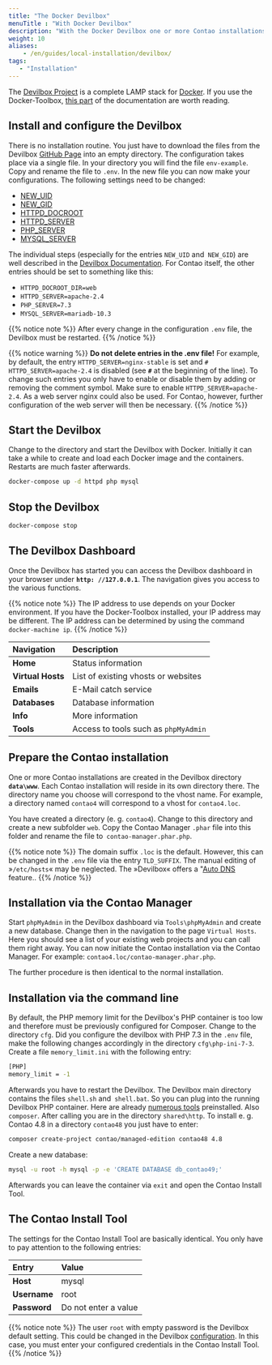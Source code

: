 ```yaml
---
title: "The Docker Devilbox"
menuTitle : "With Docker Devilbox"
description: "With the Docker Devilbox one or more Contao installations can be installed and maintained locally."
weight: 10
aliases:
    - /en/guides/local-installation/devilbox/
tags: 
   - "Installation"
---
```


The [Devilbox Project](http://devilbox.org/) is a complete LAMP stack for [Docker](https://www.docker.com/).
If you use the Docker-Toolbox, [this part](https://devilbox.readthedocs.io/en/latest/howto/docker-toolbox/docker-toolbox-and-the-devilbox.html#howto-docker-toolbox-and-the-devilbox) of the documentation are worth reading.


## Install and configure the Devilbox

There is no installation routine. You just have to download the files from the Devilbox [GitHub Page](https://github.com/cytopia/devilbox) into an empty directory. The configuration takes place via a single file. In your directory you will find the file `env-example`. Copy and rename
the file to `.env`. In the new file you can now make your configurations. The following settings need to be changed:

* [NEW_UID](https://devilbox.readthedocs.io/en/latest/configuration-files/env-file.html#new-uid)
* [NEW_GID](https://devilbox.readthedocs.io/en/latest/configuration-files/env-file.html#new-gid)
* [HTTPD_DOCROOT](https://devilbox.readthedocs.io/en/latest/configuration-files/env-file.html#httpd-docroot-dir)
* [HTTPD_SERVER](https://devilbox.readthedocs.io/en/latest/configuration-files/env-file.html#httpd-server)
* [PHP_SERVER](https://devilbox.readthedocs.io/en/latest/configuration-files/env-file.html#php-server)
* [MYSQL_SERVER](https://devilbox.readthedocs.io/en/latest/configuration-files/env-file.html#mysql-server)

The individual steps (especially for the entries `NEW_UID` and` NEW_GID`) are well described in the [Devilbox Documentation](https://devilbox.readthedocs.io/en/latest/getting-started/install-the-devilbox.html#set-uid-and-gid). For Contao itself, the other entries should be set to something like this:

- `HTTPD_DOCROOT_DIR=web`
- `HTTPD_SERVER=apache-2.4`
- `PHP_SERVER=7.3`
- `MYSQL_SERVER=mariadb-10.3`

{{% notice note %}}
After every change in the configuration `.env` file, the Devilbox must be restarted.
{{% /notice %}}

{{% notice warning %}}
**Do not delete entries in the .env file!** For example, by default, the entry `HTTPD_SERVER=nginx-stable`
is set and `# HTTPD_SERVER=apache-2.4` is disabled (see **` # `** at the beginning of the line). To change such
entries you only have to enable or disable them by adding or removing the comment symbol. Make sure to enable `HTTPD_SERVER=apache-2.4`. As a web server nginx
could also be used. For Contao, however, further configuration of the web server will then be necessary.
{{% /notice %}}


## Start the Devilbox

Change to the directory and start the Devilbox with Docker. Initially it can take a while to create and load 
each Docker image and the containers. Restarts are much faster afterwards.

```bash
docker-compose up -d httpd php mysql
```


## Stop the Devilbox

```bash
docker-compose stop
```


## The Devilbox Dashboard

Once the Devilbox has started you can access the Devilbox dashboard in your browser under **`http: //127.0.0.1`**. The navigation gives you access to the various functions.

{{% notice note %}}
The IP address to use depends on your Docker environment. If you have the Docker-Toolbox installed, your IP address 
may be different. The IP address can be determined by using the command `docker-machine ip`.
{{% /notice %}}

| Navigation          | Description                                |
|:--------------------|:-------------------------------------------|
| **Home**            | Status information                         |
| **Virtual Hosts**   | List of existing vhosts or websites        |
| **Emails**          | E-Mail catch service                       |
| **Databases**       | Database information                       |
| **Info**            | More information                           |
| **Tools**           | Access to tools such as `phpMyAdmin`       |


## Prepare the Contao installation

One or more Contao installations are created in the Devilbox directory **`data\www`**. Each Contao installation will
reside in its own directory there. The directory name you choose will correspond to the vhost name. For example, a
directory named `contao4` will correspond to a vhost for `contao4.loc`. 

You have created a directory (e. g. `contao4`). Change to this directory and create a new subfolder `web`. Copy the 
Contao Manager `.phar` file into this folder and rename the file to` contao-manager.phar.php`.

{{% notice note %}}
The domain suffix `.loc` is the default. However, this can be changed in the `.env` file via the entry `TLD_SUFFIX`.
The manual editing of »`/etc/hosts`« may be neglected. The »Devilbox« offers a 
"[Auto DNS](https://devilbox.readthedocs.io/en/latest/intermediate/setup-auto-dns.html) feature.. 
{{% /notice %}}


## Installation via the Contao Manager

Start `phpMyAdmin` in the Devilbox dashboard via `Tools\phpMyAdmin` and create a new database. Change then
in the navigation to the page `Virtual Hosts`. Here you should see a list of your existing web projects
and you can call them right away. You can now initiate the Contao installation via the Contao Manager. For example: `contao4.loc/contao-manager.phar.php`.

The further procedure is then identical to the normal installation.


## Installation via the command line

By default, the PHP memory limit for the Devilbox's PHP container is too low and therefore must be previously configured for Composer.
Change to the directory `cfg`. Did you configure the devilbox with PHP 7.3 in the `.env` file, make the following changes 
accordingly in the directory `cfg\php-ini-7-3`. Create a file `memory_limit.ini` with the following entry:

```bash
[PHP]
memory_limit = -1
```

Afterwards you have to restart the Devilbox. The Devilbox main directory contains the files `shell.sh` and` shell.bat`.
So you can plug into the running Devilbox PHP container. Here are already [numerous tools](https://devilbox.readthedocs.io/en/latest/readings/available-tools.html) preinstalled. Also `composer`. After calling you are in the directory `shared\http`. To install e. g. Contao 4.8 in a directory `contao48` you just have to enter:

```bash
composer create-project contao/managed-edition contao48 4.8
```

Create a new database:

```bash
mysql -u root -h mysql -p -e 'CREATE DATABASE db_contao49;'
```

Afterwards you can leave the container via `exit` and open the Contao Install Tool.


## The Contao Install Tool

The settings for the Contao Install Tool are basically identical. You only have to pay attention to the following entries:

| Entry               | Value                 |
|:--------------------|:----------------------|
| **Host**            | mysql                 |
| **Username**    | root                  |
| **Password**        | Do not enter a value  |

{{% notice note %}}
The user `root` with empty password is the Devilbox default setting. This could be changed in the Devilbox [configuration](https://devilbox.readthedocs.io/en/latest/support/faq.html#can-i-change-the-mysql-root-password). In this case, you must enter your configured credentials in the Contao Install Tool.
{{% /notice %}}
